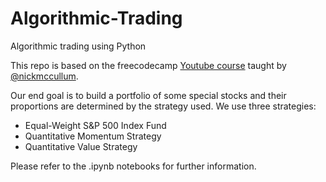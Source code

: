 # Algorithmic-Trading
Algorithmic trading using Python

This repo is based on the freecodecamp [Youtube course](https://youtu.be/xfzGZB4HhEE) taught by [@nickmccullum](https://github.com/nickmccullum/algorithmic-trading-python). 

Our end goal is to build a portfolio of some special stocks and their proportions are determined by the strategy used.
We use three strategies:
- Equal-Weight S&P 500 Index Fund
- Quantitative Momentum Strategy
- Quantitative Value Strategy

Please refer to the .ipynb notebooks for further information.

